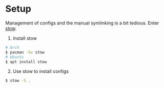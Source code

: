 # Setup

Management of configs and the manual symlinking is a bit tedious. Enter [stow](https://www.gnu.org/software/stow/).

1. Install stow
```bash
# Arch
$ pacman -Sv stow
# Ubuntu
$ apt install stow
```

2. Use stow to install configs
```bash
$ stow -S .
```

